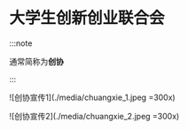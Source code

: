 # 大学生创新创业联合会

:::note

通常简称为**创协**

:::

![创协宣传1](./media/chuangxie_1.jpeg =300x)

![创协宣传2](./media/chuangxie_2.jpeg =300x)
